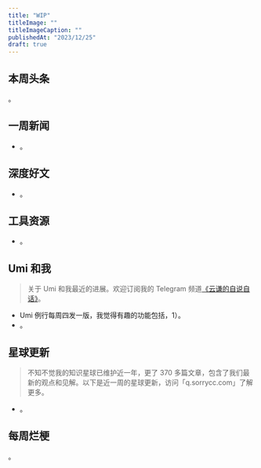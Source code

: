 ```yaml
---
title: "WIP"
titleImage: ""
titleImageCaption: ""
publishedAt: "2023/12/25"
draft: true
---
```


## 本周头条

。

## 一周新闻

- 。

## 深度好文

- 。

## 工具资源

- 。

## Umi 和我
> 关于 Umi 和我最近的进展。欢迎订阅我的 Telegram 频道[《云谦的自说自话》](https://t.me/yqtalk)。

- Umi 例行每周四发一版，我觉得有趣的功能包括，1）。
- 。

## 星球更新
> 不知不觉我的知识星球已维护近一年，更了 370 多篇文章，包含了我们最新的观点和见解。以下是近一周的星球更新，访问「q.sorrycc.com」了解更多。

- 。

## 每周烂梗

。
